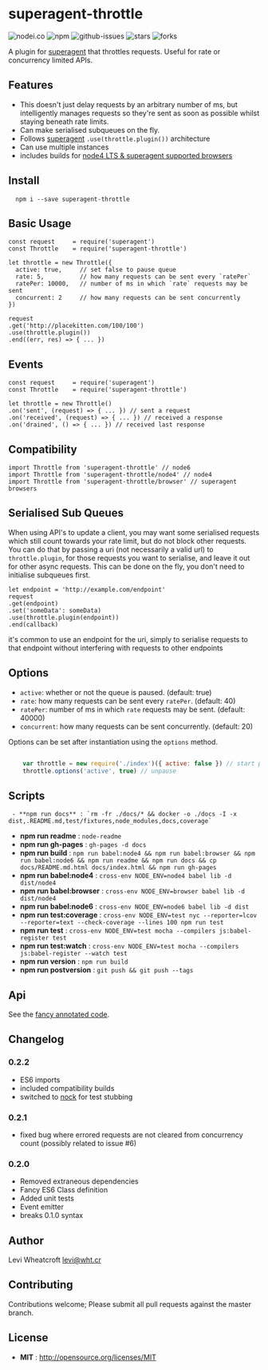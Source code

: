 # superagent-throttle

![nodei.co](https://nodei.co/npm/superagent-throttle.png?downloads=true&downloadRank=true&stars=true)
![npm](https://img.shields.io/npm/v/superagent-throttle.svg)
![github-issues](https://img.shields.io/github/issues/leviwheatcroft/superagent-throttle.svg)
![stars](https://img.shields.io/github/stars/leviwheatcroft/superagent-throttle.svg)
![forks](https://img.shields.io/github/forks/leviwheatcroft/superagent-throttle.svg)

A plugin for [superagent](https://github.com/visionmedia/superagent)
that throttles requests. Useful for rate or concurrency limited APIs.

## Features

 * This doesn't just delay requests by an arbitrary number of ms, but
   intelligently manages requests so they're sent as soon as possible whilst
   staying beneath rate limits.
 * Can make serialised subqueues on the fly.
 * Follows [superagent](https://github.com/visionmedia/superagent)
   `.use(throttle.plugin())` architecture
 * Can use multiple instances
 * includes builds for
   [node4 LTS & superagent supported browsers](#compatibility)

## Install

```
  npm i --save superagent-throttle
```

## Basic Usage

    const request     = require('superagent')
    const Throttle    = require('superagent-throttle')

    let throttle = new Throttle({
      active: true,     // set false to pause queue
      rate: 5,          // how many requests can be sent every `ratePer`
      ratePer: 10000,   // number of ms in which `rate` requests may be sent
      concurrent: 2     // how many requests can be sent concurrently
    })

    request
    .get('http://placekitten.com/100/100')
    .use(throttle.plugin())
    .end((err, res) => { ... })

## Events

    const request     = require('superagent')
    const Throttle    = require('superagent-throttle')

    let throttle = new Throttle()
    .on('sent', (request) => { ... }) // sent a request
    .on('received', (request) => { ... }) // received a response
    .on('drained', () => { ... }) // received last response

## Compatibility

    import Throttle from 'superagent-throttle' // node6
    import Throttle from 'superagent-throttle/node4' // node4
    import Throttle from 'superagent-throttle/browser' // superagent browsers

## Serialised Sub Queues

When using API's to update a client, you may want some serialised requests which
still count towards your rate limit, but do not block other requests. You can
do that by passing a uri (not necessarily a valid url) to `throttle.plugin`, for
those requests you want to serialise, and leave it out for other async requests.
This can be done on the fly, you don't need to initialise subqueues first.

    let endpoint = 'http://example.com/endpoint'
    request
    .get(endpoint)
    .set('someData': someData)
    .use(throttle.plugin(endpoint))
    .end(callback)

it's common to use an endpoint for the uri, simply to serialise requests to that
endpoint without interfering with requests to other endpoints

## Options

 * `active`: whether or not the queue is paused. (default: true)
 * `rate`: how many requests can be sent every `ratePer`. (default: 40)
 * `ratePer`: number of ms in which `rate` requests may be sent. (default: 40000)
 * `concurrent`: how many requests can be sent concurrently. (default: 20)

Options can be set after instantiation using the `options` method.

```javascript

    var throttle = new require('./index')({ active: false }) // start paused
    throttle.options('active', true) // unpause

```

## Scripts

     - **npm run docs** : `rm -fr ./docs/* && docker -o ./docs -I -x dist,.README.md,test/fixtures,node_modules,docs,coverage`
 - **npm run readme** : `node-readme`
 - **npm run gh-pages** : `gh-pages -d docs`
 - **npm run build** : `npm run babel:node4 && npm run babel:browser && npm run babel:node6 && npm run readme && npm run docs && cp docs/README.md.html docs/index.html && npm run gh-pages`
 - **npm run babel:node4** : `cross-env NODE_ENV=node4 babel lib -d dist/node4`
 - **npm run babel:browser** : `cross-env NODE_ENV=browser babel lib -d dist/node4`
 - **npm run babel:node6** : `cross-env NODE_ENV=node6 babel lib -d dist`
 - **npm run test:coverage** : `cross-env NODE_ENV=test nyc --reporter=lcov --reporter=text --check-coverage --lines 100 npm run test`
 - **npm run test** : `cross-env NODE_ENV=test mocha --compilers js:babel-register test`
 - **npm run test:watch** : `cross-env NODE_ENV=test mocha --compilers js:babel-register --watch test`
 - **npm run version** : `npm run build`
 - **npm run postversion** : `git push && git push --tags`

## Api

See the [fancy annotated code](http://leviwheatcroft.github.io/superagent-throttle).

## Changelog

### 0.2.2

 * ES6 imports
 * included compatibility builds
 * switched to [nock](https://github.com/node-nock/nock) for test stubbing

### 0.2.1

 * fixed bug where errored requests are not cleared from concurrency count
   (possibly related to issue #6)

### 0.2.0

 * Removed extraneous dependencies
 * Fancy ES6 Class definition
 * Added unit tests
 * Event emitter
 * breaks 0.1.0 syntax

## Author

Levi Wheatcroft <levi@wht.cr>

## Contributing

Contributions welcome; Please submit all pull requests against the master
branch.

## License

 - **MIT** : http://opensource.org/licenses/MIT
